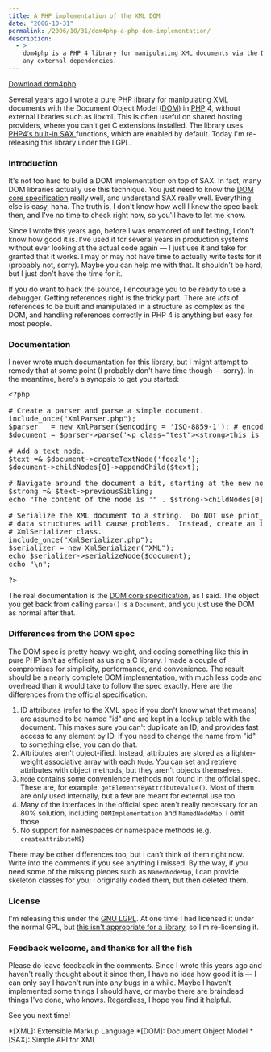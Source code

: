 ```yaml
---
title: A PHP implementation of the XML DOM
date: "2006-10-31"
permalink: /2006/10/31/dom4php-a-php-dom-implementation/
description:
  - >
    dom4php is a PHP 4 library for manipulating XML documents via the DOM without
    any external dependencies.
---
```

<p class="download">
  <a href="/dom4php/">Download dom4php</a>
</p>

Several years ago I wrote a pure PHP library for manipulating [XML][1] documents with the Document Object Model ([DOM][2]) in [PHP][3] 4, without external libraries such as libxml. This is often useful on shared hosting providers, where you can't get C extensions installed. The library uses [PHP4&#8242;s built-in SAX ][4]functions, which are enabled by default. Today I'm re-releasing this library under the LGPL.

### Introduction

It's not too hard to build a DOM implementation on top of SAX. In fact, many DOM libraries actually use this technique. You just need to know the [DOM core specification][5] really well, and understand SAX really well. Everything else is easy, haha. The truth is, I don't know how well I knew the spec back then, and I've no time to check right now, so you'll have to let me know.

Since I wrote this years ago, before I was enamored of unit testing, I don't know how good it is. I've used it for several years in production systems without ever looking at the actual code again &#8212; I just use it and take for granted that it works. I may or may not have time to actually write tests for it (probably not, sorry). Maybe you can help me with that. It shouldn't be hard, but I just don't have the time for it.

If you do want to hack the source, I encourage you to be ready to use a debugger. Getting references right is the tricky part. There are *lots* of references to be built and manipulated in a structure as complex as the DOM, and handling references correctly in PHP 4 is anything but easy for most people.

### Documentation

I never wrote much documentation for this library, but I might attempt to remedy that at some point (I probably don't have time though &#8212; sorry). In the meantime, here's a synopsis to get you started:

<pre>&lt;?php

# Create a parser and parse a simple document.
include_once("XmlParser.php");
$parser   = new XmlParser($encoding = 'ISO-8859-1'); # encoding is optional
$document = $parser-&gt;parse('&lt;p class="test"&gt;&lt;strong&gt;this is a document&lt;/strong&gt;&lt;/p&gt;');

# Add a text node.
$text =& $document-&gt;createTextNode('foozle');
$document-&gt;childNodes[0]-&gt;appendChild($text);

# Navigate around the document a bit, starting at the new node we just added.
$strong =& $text-&gt;previousSibling;
echo "The content of the node is '" . $strong-&gt;childNodes[0]-&gt;data . "'\n";

# Serialize the XML document to a string.  Do NOT use print_r() as the cyclic
# data structures will cause problems.  Instead, create an instance of the
# XmlSerializer class.
include_once("XmlSerializer.php");
$serializer = new XmlSerializer("XML");
echo $serializer-&gt;serializeNode($document);
echo "\n";

?&gt;</pre>

The real documentation is the [DOM core specification][5], as I said. The object you get back from calling `parse()` is a `Document`, and you just use the DOM as normal after that.

### Differences from the DOM spec

The DOM spec is pretty heavy-weight, and coding something like this in pure PHP isn't as efficient as using a C library. I made a couple of compromises for simplicity, performance, and convenience. The result should be a nearly complete DOM implementation, with much less code and overhead than it would take to follow the spec exactly. Here are the differences from the official specification:

1.  ID attributes (refer to the XML spec if you don't know what that means) are assumed to be named "id" and are kept in a lookup table with the document. This makes sure you can't duplicate an ID, and provides fast access to any element by ID. If you need to change the name from "id" to something else, you can do that.
2.  Attributes aren't object-ified. Instead, attributes are stored as a lighter-weight associative array with each `Node`. You can set and retrieve attributes with object methods, but they aren't objects themselves.
3.  `Node` contains some convenience methods not found in the official spec. These are, for example, `getElementsByAttributeValue()`. Most of them are only used internally, but a few are meant for external use too.
4.  Many of the interfaces in the official spec aren't really necessary for an 80% solution, including `DOMImplementation` and `NamedNodeMap`. I omit those.
5.  No support for namespaces or namespace methods (e.g. `createAttributeNS`)

There may be other differences too, but I can't think of them right now. Write into the comments if you see anything I missed. By the way, if you need some of the missing pieces such as `NamedNodeMap`, I can provide skeleton classes for you; I originally coded them, but then deleted them.

### License

I'm releasing this under the [GNU LGPL][6]. At one time I had licensed it under the normal GPL, but [this isn't appropriate for a library][7], so I'm re-licensing it.

### Feedback welcome, and thanks for all the fish

Please do leave feedback in the comments. Since I wrote this years ago and haven't really thought about it since then, I have no idea how good it is &#8212; I can only say I haven't run into any bugs in a while. Maybe I haven't implemented some things I should have, or maybe there are braindead things I've done, who knows. Regardless, I hope you find it helpful.

See you next time!

 [1]: http://www.w3.org/XML/
 [2]: http://www.w3.org/DOM/
 [3]: http://www.php.net/
 [4]: http://php.net/xml
 [5]: http://www.w3.org/TR/DOM-Level-2-Core/core.html
 [6]: http://www.gnu.org/copyleft/lgpl.html
 [7]: /blog/2006/06/19/xaprb-scripts-relicensed/

 *[XML]: Extensible Markup Language
 *[DOM]: Document Object Model
 *[SAX]: Simple API for XML
